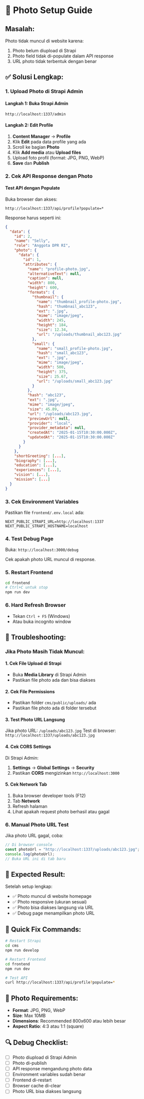 # 📸 Photo Setup Guide

## Masalah:
Photo tidak muncul di website karena:
1. Photo belum diupload di Strapi
2. Photo field tidak di-populate dalam API response
3. URL photo tidak terbentuk dengan benar

## ✅ Solusi Lengkap:

### 1. Upload Photo di Strapi Admin

#### Langkah 1: Buka Strapi Admin
```
http://localhost:1337/admin
```

#### Langkah 2: Edit Profile
1. **Content Manager** → **Profile**
2. Klik **Edit** pada data profile yang ada
3. Scroll ke bagian **Photo**
4. Klik **Add media** atau **Upload files**
5. Upload foto profil (format: JPG, PNG, WebP)
6. **Save** dan **Publish**

### 2. Cek API Response dengan Photo

#### Test API dengan Populate
Buka browser dan akses:
```
http://localhost:1337/api/profile?populate=*
```

Response harus seperti ini:
```json
{
  "data": {
    "id": 2,
    "name": "Selly",
    "role": "Anggota DPR RI",
    "photo": {
      "data": {
        "id": 1,
        "attributes": {
          "name": "profile-photo.jpg",
          "alternativeText": null,
          "caption": null,
          "width": 800,
          "height": 600,
          "formats": {
            "thumbnail": {
              "name": "thumbnail_profile-photo.jpg",
              "hash": "thumbnail_abc123",
              "ext": ".jpg",
              "mime": "image/jpeg",
              "width": 245,
              "height": 184,
              "size": 12.34,
              "url": "/uploads/thumbnail_abc123.jpg"
            },
            "small": {
              "name": "small_profile-photo.jpg",
              "hash": "small_abc123",
              "ext": ".jpg",
              "mime": "image/jpeg",
              "width": 500,
              "height": 375,
              "size": 25.67,
              "url": "/uploads/small_abc123.jpg"
            }
          },
          "hash": "abc123",
          "ext": ".jpg",
          "mime": "image/jpeg",
          "size": 45.89,
          "url": "/uploads/abc123.jpg",
          "previewUrl": null,
          "provider": "local",
          "provider_metadata": null,
          "createdAt": "2025-01-15T10:30:00.000Z",
          "updatedAt": "2025-01-15T10:30:00.000Z"
        }
      }
    },
    "shortGreeting": [...],
    "biography": [...],
    "education": [...],
    "experiences": [...],
    "vision": [...],
    "mission": [...]
  }
}
```

### 3. Cek Environment Variables

Pastikan file `frontend/.env.local` ada:
```env
NEXT_PUBLIC_STRAPI_URL=http://localhost:1337
NEXT_PUBLIC_STRAPI_HOSTNAME=localhost
```

### 4. Test Debug Page

Buka: `http://localhost:3000/debug`

Cek apakah photo URL muncul di response.

### 5. Restart Frontend

```bash
cd frontend
# Ctrl+C untuk stop
npm run dev
```

### 6. Hard Refresh Browser

- Tekan `Ctrl + F5` (Windows)
- Atau buka incognito window

## 🔧 Troubleshooting:

### Jika Photo Masih Tidak Muncul:

#### 1. Cek File Upload di Strapi
- Buka **Media Library** di Strapi Admin
- Pastikan file photo ada dan bisa diakses

#### 2. Cek File Permissions
- Pastikan folder `cms/public/uploads/` ada
- Pastikan file photo ada di folder tersebut

#### 3. Test Photo URL Langsung
Jika photo URL: `/uploads/abc123.jpg`
Test di browser: `http://localhost:1337/uploads/abc123.jpg`

#### 4. Cek CORS Settings
Di Strapi Admin:
1. **Settings** → **Global Settings** → **Security**
2. Pastikan **CORS** mengizinkan `http://localhost:3000`

#### 5. Cek Network Tab
1. Buka browser developer tools (F12)
2. Tab **Network**
3. Refresh halaman
4. Lihat apakah request photo berhasil atau gagal

### 6. Manual Photo URL Test

Jika photo URL gagal, coba:
```javascript
// Di browser console
const photoUrl = "http://localhost:1337/uploads/abc123.jpg";
console.log(photoUrl);
// Buka URL ini di tab baru
```

## 📝 Expected Result:

Setelah setup lengkap:
- ✅ Photo muncul di website homepage
- ✅ Photo responsive (ukuran sesuai)
- ✅ Photo bisa diakses langsung via URL
- ✅ Debug page menampilkan photo URL

## 🚀 Quick Fix Commands:

```bash
# Restart Strapi
cd cms
npm run develop

# Restart Frontend
cd frontend
npm run dev

# Test API
curl http://localhost:1337/api/profile?populate=*
```

## 📸 Photo Requirements:

- **Format**: JPG, PNG, WebP
- **Size**: Max 10MB
- **Dimensions**: Recommended 800x600 atau lebih besar
- **Aspect Ratio**: 4:3 atau 1:1 (square)

## 🔍 Debug Checklist:

- [ ] Photo diupload di Strapi Admin
- [ ] Photo di-publish
- [ ] API response mengandung photo data
- [ ] Environment variables sudah benar
- [ ] Frontend di-restart
- [ ] Browser cache di-clear
- [ ] Photo URL bisa diakses langsung
